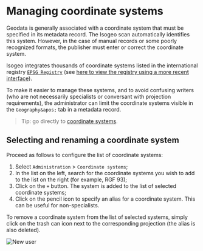 # Managing coordinate systems

Geodata is generally associated with a coordinate system that must be specified in its metadata record. The Isogeo scan automatically identifies this system. However, in the case of manual records or some poorly recognized formats, the publisher must enter or correct the coordinate system.

Isogeo integrates thousands of coordinate systems listed in the international registry [`EPSG Registry`](http://www.epsg-registry.org/) (see [here to view the registry using a more recent interface](http://epsg.io/)).

To make it easier to manage these systems, and to avoid confusing writers (who are not necessarily specialists or conversant with projection requirements), the administrator can limit the coordinate systems visible in the `Geography&apos;` tab in a metadata record.

> Tip: go directly to [coordinate systems](https://app.isogeo.com/admin/coordinate-systems).

## Selecting and renaming a coordinate system

Proceed as follows to configure the list of coordinate systems:

1. Select `Administration` > `Coordinate systems`;
2. In the list on the left, search for the coordinate systems you wish to add to the list on the right (for example, RGF 93);
3. Click on the `+` button. The system is added to the list of selected coordinate systems;
4. Click on the pencil icon to specify an alias for a coordinate system. This can be useful for non-specialists.

To remove a coordinate system from the list of selected systems, simply click on the trash can icon next to the corresponding projection (the alias is also deleted).

![New user](/assets/adm_srs_add.gif "Inviting a new user")
